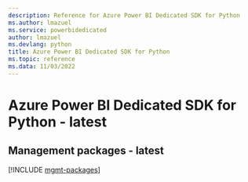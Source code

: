 ```yaml
---
description: Reference for Azure Power BI Dedicated SDK for Python
ms.author: lmazuel
ms.service: powerbidedicated
author: lmazuel
ms.devlang: python
title: Azure Power BI Dedicated SDK for Python
ms.topic: reference
ms.data: 11/03/2022
---
```

# Azure Power BI Dedicated SDK for Python - latest

## Management packages - latest
[!INCLUDE [mgmt-packages](power-bi-dedicated-mgmt-index.md)]